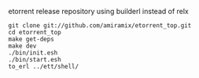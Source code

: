 etorrent release repository using builderl instead of relx

    git clone git://github.com/amiramix/etorrent_top.git
    cd etorrent_top
    make get-deps
    make dev
    ./bin/init.esh
    ./bin/start.esh
    to_erl ../ett/shell/

